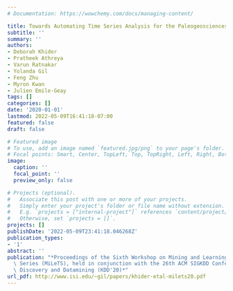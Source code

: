 ```yaml
---
# Documentation: https://wowchemy.com/docs/managing-content/

title: Towards Automating Time Series Analysis for the Paleogeosciences
subtitle: ''
summary: ''
authors:
- Deborah Khider
- Pratheek Athreya
- Varun Ratnakar
- Yolanda Gil
- Feng Zhu
- Myron Kwan
- Julien Emile-Geay
tags: []
categories: []
date: '2020-01-01'
lastmod: 2022-05-09T16:41:18-07:00
featured: false
draft: false

# Featured image
# To use, add an image named `featured.jpg/png` to your page's folder.
# Focal points: Smart, Center, TopLeft, Top, TopRight, Left, Right, BottomLeft, Bottom, BottomRight.
image:
  caption: ''
  focal_point: ''
  preview_only: false

# Projects (optional).
#   Associate this post with one or more of your projects.
#   Simply enter your project's folder or file name without extension.
#   E.g. `projects = ["internal-project"]` references `content/project/deep-learning/index.md`.
#   Otherwise, set `projects = []`.
projects: []
publishDate: '2022-05-09T23:41:18.046268Z'
publication_types:
- '1'
abstract: ''
publication: "*Proceedings of the Sixth Workshop on Mining and Learning from Time\
  \ Series (MiLeTS), held in conjunction with the 26th ACM SIGKDD Conference on Knowledge\
  \ Discovery and Datamining (KDD'20)*"
url_pdf: http://www.isi.edu/~gil/papers/khider-etal-milets20.pdf
---
```

